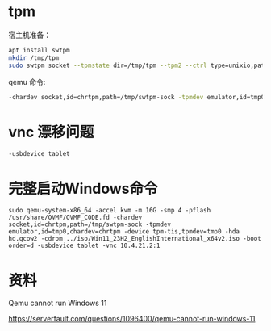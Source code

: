 # tpm

宿主机准备：

```sh
apt install swtpm
mkdir /tmp/tpm
sudo swtpm socket --tpmstate dir=/tmp/tpm --tpm2 --ctrl type=unixio,path=/tmp/swtpm-sock,mode=0777
```

qemu 命令:

```sh
-chardev socket,id=chrtpm,path=/tmp/swtpm-sock -tpmdev emulator,id=tmp0,chardev=chrtpm -device tpm-tis,tpmdev=tmp0
```

# vnc 漂移问题

```
-usbdevice tablet
```

# 完整启动Windows命令

```
sudo qemu-system-x86_64 -accel kvm -m 16G -smp 4 -pflash /usr/share/OVMF/OVMF_CODE.fd -chardev socket,id=chrtpm,path=/tmp/swtpm-sock -tpmdev emulator,id=tmp0,chardev=chrtpm -device tpm-tis,tpmdev=tmp0 -hda hd.qcow2 -cdrom ../iso/Win11_23H2_EnglishInternational_x64v2.iso -boot order=d -usbdevice tablet -vnc 10.4.21.2:1
```

# 资料

Qemu cannot run Windows 11

https://serverfault.com/questions/1096400/qemu-cannot-run-windows-11